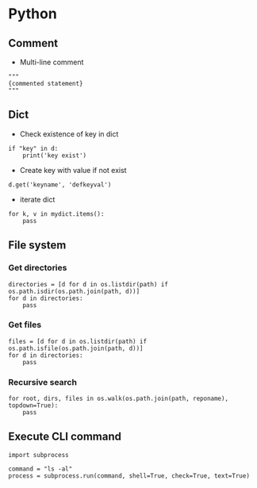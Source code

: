 # Python 

## Comment
+ Multi-line comment
```
"""
{commented statement}
"""
```
## Dict
+ Check existence of key in dict
```
if "key" in d:
    print('key exist')
```
+ Create key with value if not exist
```
d.get('keyname', 'defkeyval')
```
+ iterate dict
```
for k, v in mydict.items():
    pass
```
## File system
### Get directories
```
directories = [d for d in os.listdir(path) if os.path.isdir(os.path.join(path, d))]
for d in directories:
    pass
```
### Get files
```
files = [d for d in os.listdir(path) if os.path.isfile(os.path.join(path, d))]
for d in directories:
    pass
```

### Recursive search
```
for root, dirs, files in os.walk(os.path.join(path, reponame), topdown=True):
    pass
```


## Execute CLI command
```
import subprocess

command = "ls -al"
process = subprocess.run(command, shell=True, check=True, text=True)
```